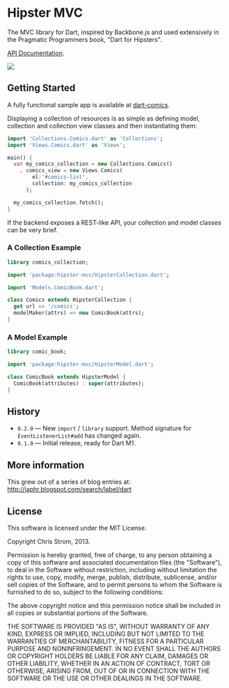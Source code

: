 # Hipster MVC

The MVC library for Dart, inspired by Backbone.js and used extensively in the Pragmatic Programmers book, "Dart for Hipsters".

[API Documentation](http://eee-c.github.com/hipster-mvc).

[![](https://drone.io/eee-c/HipsterMVC/status.png)](https://drone.io/eee-c/HipsterMVC/latest)

## Getting Started

A fully functional sample app is available at [dart-comics](https://github.com/eee-c/dart-comics).

Displaying a collection of resources is as simple as defining model, collection and collection view classes and then instantiating them:

````dart
import 'Collections.Comics.dart' as 'Collections';
import 'Views.Comics.dart' as 'Views';

main() {
  var my_comics_collection = new Collections.Comics()
    , comics_view = new Views.Comics(
        el:'#comics-list',
        collection: my_comics_collection
      );

  my_comics_collection.fetch();
}
````

If the backend exposes a REST-like API, your collection and model classes can be very brief.

### A Collection Example

````dart
library comics_collection;

import 'package:hipster-mvc/HipsterCollection.dart';

import 'Models.ComicBook.dart';

class Comics extends HipsterCollection {
  get url => '/comics';
  modelMaker(attrs) => new ComicBook(attrs);
}
````

### A Model Example

````dart
library comic_book;

import 'package:hipster-mvc/HipsterModel.dart';

class ComicBook extends HipsterModel {
  ComicBook(attributes) : super(attributes);
}
````

## History

 * `0.2.0` — New `import` / `library` support. Method signature for `EventListenerList#add` has changed again.
 * `0.1.0` — Initial release, ready for Dart M1.

## More information

This grew out of a series of blog entries at: http://japhr.blogspot.com/search/label/dart

## License

This software is licensed under the MIT License.

Copyright Chris Strom, 2013.

Permission is hereby granted, free of charge, to any person obtaining a
copy of this software and associated documentation files (the
"Software"), to deal in the Software without restriction, including
without limitation the rights to use, copy, modify, merge, publish,
distribute, sublicense, and/or sell copies of the Software, and to permit
persons to whom the Software is furnished to do so, subject to the
following conditions:

The above copyright notice and this permission notice shall be included
in all copies or substantial portions of the Software.

THE SOFTWARE IS PROVIDED "AS IS", WITHOUT WARRANTY OF ANY KIND, EXPRESS
OR IMPLIED, INCLUDING BUT NOT LIMITED TO THE WARRANTIES OF
MERCHANTABILITY, FITNESS FOR A PARTICULAR PURPOSE AND NONINFRINGEMENT. IN
NO EVENT SHALL THE AUTHORS OR COPYRIGHT HOLDERS BE LIABLE FOR ANY CLAIM,
DAMAGES OR OTHER LIABILITY, WHETHER IN AN ACTION OF CONTRACT, TORT OR
OTHERWISE, ARISING FROM, OUT OF OR IN CONNECTION WITH THE SOFTWARE OR THE
USE OR OTHER DEALINGS IN THE SOFTWARE.

